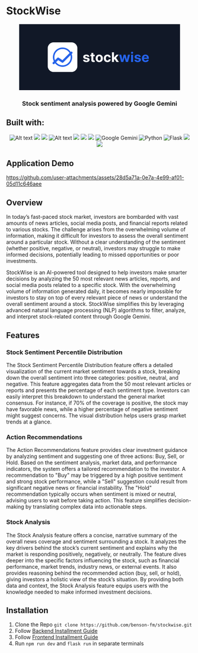 # StockWise
<div align="center">
  <img alt="banner" src="https://github.com/benson-fm/stockwise/blob/main/frontend/src/assets/logoTitle.png">

  ### Stock sentiment analysis powered by Google Gemini
</div>


## Built with:
<div align="center">
  <img alt="Alt text" src="https://img.shields.io/badge/JavaScript-F7DF1E.svg?style=for-the-badge&logo=JavaScript&logoColor=black"/>
  <img src=https://img.shields.io/badge/React-61DAFB.svg?style=for-the-badge&logo=React&logoColor=black>
  <img src=https://img.shields.io/badge/Tailwind%20CSS-06B6D4.svg?style=for-the-badge&logo=Tailwind-CSS&logoColor=white>
  <img alt="Alt text" src="https://img.shields.io/badge/DaisyUI-5A0EF8.svg?style=for-the-badge&logo=DaisyUI&logoColor=white" />
  <img src=https://img.shields.io/badge/Framer-0055FF.svg?style=for-the-badge&logo=Framer&logoColor=white>
  <img src=https://img.shields.io/badge/Vite-646CFF.svg?style=for-the-badge&logo=Vite&logoColor=white>
  <img src=https://img.shields.io/badge/Node.js-5FA04E.svg?style=for-the-badge&logo=nodedotjs&logoColor=white>
  <img src=https://img.shields.io/badge/Google%20Gemini-886FBF?style=for-the-badge&logo=googlebard&logoColor=fff alt="Google Gemini">
  <img src="https://img.shields.io/badge/Python-3776AB.svg?style=for-the-badge&logo=Python&logoColor=white" alt="Python">
  <img src="https://img.shields.io/badge/Flask-000000.svg?style=for-the-badge&logo=Flask&logoColor=white" alt="Flask">
  <img src=https://img.shields.io/badge/Firebase-DD2C00.svg?style=for-the-badge&logo=Firebase&logoColor=white>
  <img src=https://img.shields.io/badge/Anaconda-44A833.svg?style=for-the-badge&logo=Anaconda&logoColor=white>
  
</div>

## Application Demo
https://github.com/user-attachments/assets/28d5a71a-0e7a-4e99-af01-05d11c646aee

## Overview
In today’s fast-paced stock market, investors are bombarded with vast amounts of news articles, social media posts, and financial reports related to various stocks. The challenge arises from the overwhelming volume of information, making it difficult for investors to assess the overall sentiment around a particular stock. Without a clear understanding of the sentiment (whether positive, negative, or neutral), investors may struggle to make informed decisions, potentially leading to missed opportunities or poor investments.

StockWise is an AI-powered tool designed to help investors make smarter decisions by analyzing the 50 most relevant news articles, reports, and social media posts related to a specific stock. With the overwhelming volume of information generated daily, it becomes nearly impossible for investors to stay on top of every relevant piece of news or understand the overall sentiment around a stock. StockWise simplifies this by leveraging advanced natural language processing (NLP) algorithms to filter, analyze, and interpret stock-related content through Google Gemini.

## Features
### Stock Sentiment Percentile Distribution
The Stock Sentiment Percentile Distribution feature offers a detailed visualization of the current market sentiment towards a stock, breaking down the overall sentiment into three categories: positive, neutral, and negative. This feature aggregates data from the 50 most relevant articles or reports and presents the percentage of each sentiment type. Investors can easily interpret this breakdown to understand the general market consensus. For instance, if 70% of the coverage is positive, the stock may have favorable news, while a higher percentage of negative sentiment might suggest concerns. The visual distribution helps users grasp market trends at a glance.

### Action Recommendations
The Action Recommendations feature provides clear investment guidance by analyzing sentiment and suggesting one of three actions: Buy, Sell, or Hold. Based on the sentiment analysis, market data, and performance indicators, the system offers a tailored recommendation to the investor. A recommendation to "Buy" may be triggered by a high positive sentiment and strong stock performance, while a "Sell" suggestion could result from significant negative news or financial instability. The "Hold" recommendation typically occurs when sentiment is mixed or neutral, advising users to wait before taking action. This feature simplifies decision-making by translating complex data into actionable steps.

### Stock Analysis
The Stock Analysis feature offers a concise, narrative summary of the overall news coverage and sentiment surrounding a stock. It analyzes the key drivers behind the stock’s current sentiment and explains why the market is responding positively, negatively, or neutrally. The feature dives deeper into the specific factors influencing the stock, such as financial performance, market trends, industry news, or external events. It also provides reasoning behind the recommended action (buy, sell, or hold), giving investors a holistic view of the stock’s situation. By providing both data and context, the Stock Analysis feature equips users with the knowledge needed to make informed investment decisions.

## Installation
1. Clone the Repo `git clone https://github.com/benson-fm/stockwise.git`
2. Follow [Backend Installment Guide](https://github.com/benson-fm/stockwise/tree/main/backend)
3. Follow [Frontend Installment Guide](https://github.com/benson-fm/stockwise/tree/main/frontend)
4. Run `npm run dev` and `flask run` in separate terminals
